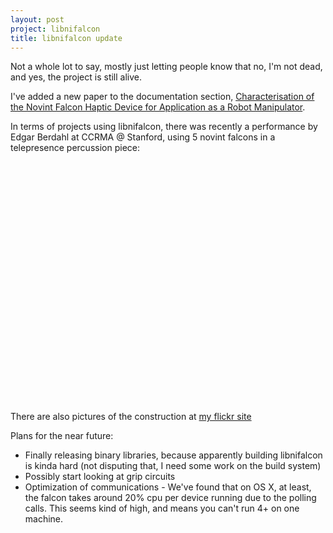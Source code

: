 ```yaml
---
layout: post
project: libnifalcon
title: libnifalcon update
---
```


Not a whole lot to say, mostly just letting people know that no, I'm not dead, and yes, the project is still alive.

I've added a new paper to the documentation section, [Characterisation of the Novint Falcon Haptic Device for Application as a Robot Manipulator](http://docs.nonpolynomial.com/libnifalcon/pdf/CharacterizationOfANovintFalconForApplicationAsARobotManipulator.pdf).

In terms of projects using libnifalcon, there was recently a performance by Edgar Berdahl at CCRMA @ Stanford, using 5 novint falcons in a telepresence percussion piece:

<CENTER><object width="480" height="385"><param name="movie" value="http://www.youtube.com/v/R6U40LqIMOU&hl=en_US&fs=1&"></param><param name="allowFullScreen" value="true"></param><param name="allowscriptaccess" value="always"></param><embed src="http://www.youtube.com/v/R6U40LqIMOU&hl=en_US&fs=1&" type="application/x-shockwave-flash" allowscriptaccess="always" allowfullscreen="true" width="480" height="385"></embed></object></CENTER>

There are also pictures of the construction at [my flickr site](http://www.flickr.com/photos/qdot76367/sets/72157623645732117/)

Plans for the near future:

* Finally releasing binary libraries, because apparently building libnifalcon is kinda hard (not disputing that, I need some work on the build system)
* Possibly start looking at grip circuits
* Optimization of communications - We've found that on OS X, at least, the falcon takes around 20% cpu per device running due to the polling calls. This seems kind of high, and means you can't run 4+ on one machine.
